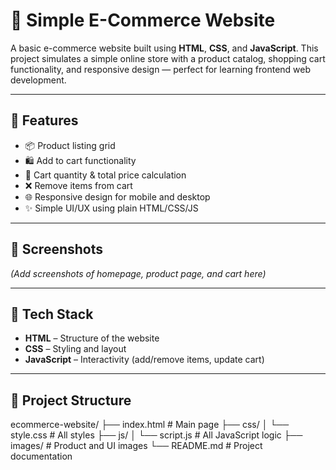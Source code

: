 # 🛒 Simple E-Commerce Website

A basic e-commerce website built using **HTML**, **CSS**, and **JavaScript**. This project simulates a simple online store with a product catalog, shopping cart functionality, and responsive design — perfect for learning frontend web development.

---

## 🚀 Features

- 📦 Product listing grid
- 🛍️ Add to cart functionality
- 🧮 Cart quantity & total price calculation
- ❌ Remove items from cart
- 🌐 Responsive design for mobile and desktop
- ✨ Simple UI/UX using plain HTML/CSS/JS

---

## 📸 Screenshots

*(Add screenshots of homepage, product page, and cart here)*

---

## 🧰 Tech Stack

- **HTML** – Structure of the website  
- **CSS** – Styling and layout  
- **JavaScript** – Interactivity (add/remove items, update cart)

---

## 📂 Project Structure

ecommerce-website/
├── index.html # Main page
├── css/
│ └── style.css # All styles
├── js/
│ └── script.js # All JavaScript logic
├── images/ # Product and UI images
└── README.md # Project documentation
